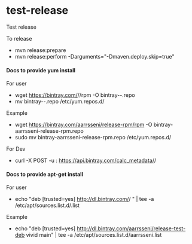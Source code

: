 # test-release

Test release

To release
- mvn release:prepare
- mvn release:perform -Darguments="-Dmaven.deploy.skip=true"



#### Docs to provide yum install

For user
- wget https://bintray.com/<org-name>/<repo-name>/rpm -O bintray-<org-name>-<repo-name>.repo
- mv bintray-<org-name>-<repo-name>.repo /etc/yum.repos.d/

Example 

- wget https://bintray.com/aarrsseni/release-rpm/rpm -O bintray-aarrsseni-release-rpm.repo
- sudo mv bintray-aarrsseni-release-rpm.repo /etc/yum.repos.d/


For Dev
- curl -X POST -u <org-name>:<Bintray-api-key> https://api.bintray.com/calc_metadata/<org-name>/<repo-name>


#### Docs to provide apt-get install

For user

- echo "deb [trusted=yes] http://dl.bintray.com/<org-name>/<repo-name> <dist> <component>" | tee -a /etc/apt/sources.list.d/<org-name>.list

Example 

- echo "deb [trusted=yes] http://dl.bintray.com/aarrsseni/release-test-deb vivid main" | tee -a /etc/apt/sources.list.d/aarrsseni.list